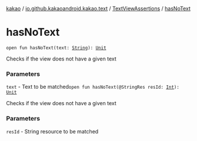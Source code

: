 [kakao](../../index.md) / [io.github.kakaoandroid.kakao.text](../index.md) / [TextViewAssertions](index.md) / [hasNoText](./has-no-text.md)

# hasNoText

`open fun hasNoText(text: `[`String`](https://kotlinlang.org/api/latest/jvm/stdlib/kotlin/-string/index.html)`): `[`Unit`](https://kotlinlang.org/api/latest/jvm/stdlib/kotlin/-unit/index.html)

Checks if the view does not have a given text

### Parameters

`text` - Text to be matched`open fun hasNoText(@StringRes resId: `[`Int`](https://kotlinlang.org/api/latest/jvm/stdlib/kotlin/-int/index.html)`): `[`Unit`](https://kotlinlang.org/api/latest/jvm/stdlib/kotlin/-unit/index.html)

Checks if the view does not have a given text

### Parameters

`resId` - String resource to be matched
